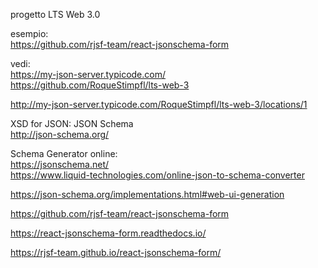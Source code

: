 progetto LTS Web 3.0

esempio:<br>
https://github.com/rjsf-team/react-jsonschema-form

vedi:<br>
https://my-json-server.typicode.com/<br>
https://github.com/RoqueStimpfl/lts-web-3

http://my-json-server.typicode.com/RoqueStimpfl/lts-web-3/locations/1

XSD for JSON: JSON Schema<br>
http://json-schema.org/<br>

Schema Generator online:<br>
https://jsonschema.net/<br>
https://www.liquid-technologies.com/online-json-to-schema-converter

https://json-schema.org/implementations.html#web-ui-generation

https://github.com/rjsf-team/react-jsonschema-form

https://react-jsonschema-form.readthedocs.io/

https://rjsf-team.github.io/react-jsonschema-form/
